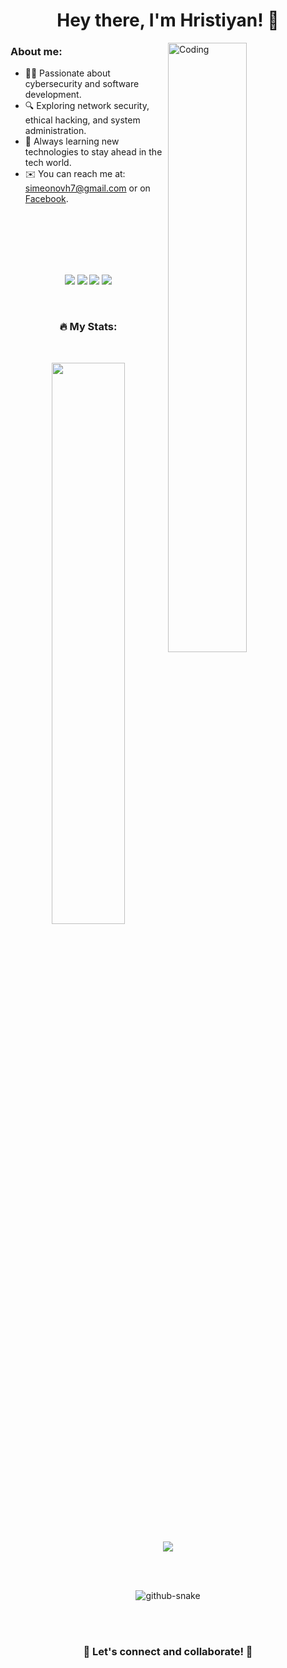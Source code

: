 <h1 align="center">
  Hey there, I'm Hristiyan! 👋
</h1>

<div>
  <img align="right" alt="Coding" width="50%"  
       src="https://cdn.dribbble.com/users/1277312/screenshots/14733298/media/39b1045e593737587dd60e42c8422d1f.gif">
 </div>
 
<h3> About me:</h3>

- 👨‍💻 Passionate about cybersecurity and software development.
- 🔍 Exploring network security, ethical hacking, and system administration.
- 🎯 Always learning new technologies to stay ahead in the tech world. 
- ✉️ You can reach me at: <a href="mailto:simeonovh7@gmail.com">simeonovh7@gmail.com</a> or on <a href="https://www.facebook.com/hristian.simeonov.58/?locale=bg_BG">Facebook</a>.

<br>
<br>
<br>
<br>
<br>


<p align="center">
  <img src="https://img.shields.io/badge/-PYTHON-3776AB?style=for-the-badge&logo=python&logoColor=white" />
  <img src="https://img.shields.io/badge/-SQL-4479A1?style=for-the-badge&logo=postgresql&logoColor=white" />
  <img src="https://img.shields.io/badge/-LINUX-FCC624?style=for-the-badge&logo=linux&logoColor=black" />
  <img src="https://img.shields.io/badge/-GitHub-181717?style=for-the-badge&logo=github&logoColor=white" />
</p>

<br>

### <p align="center"> 🔥 My Stats: </p>
<br>
<p align="center">
  <img width="48%" src="https://github-readme-streak-stats.herokuapp.com/?user=Hristiyan22&theme=dark" />
</p>

<p align="center">
  <img src="https://github-readme-stats.vercel.app/api/top-langs/?username=Hristiyan22&theme=dark&hide_border=false&include_all_commits=true&count_private=false&layout=compact" />
</p>

<br>
<br>

<p align="center">
  <picture>
    <source media="(prefers-color-scheme: dark)" srcset="https://raw.githubusercontent.com/tobiasmeyhoefer/tobiasmeyhoefer/output/github-snake-dark.svg" />
    <source media="(prefers-color-scheme: light)" srcset="https://raw.githubusercontent.com/tobiasmeyhoefer/tobiasmeyhoefer/output/github-snake.svg" />
    <img alt="github-snake" src="https://raw.githubusercontent.com/tobiasmeyhoefer/tobiasmeyhoefer/output/github-snake.svg" />
  </picture>
</p>

<br></br>
### <p align="center"> 🚀 Let's connect and collaborate! 🚀 </p>
